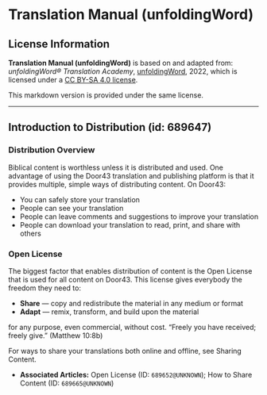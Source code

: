 # Translation Manual (unfoldingWord)

## License Information

**Translation Manual (unfoldingWord)** is based on and adapted from: _unfoldingWord® Translation Academy_, [unfoldingWord](https://unfoldingword.org/utw), 2022, which is licensed under a [CC BY-SA 4.0 license](https://creativecommons.org/licenses/by-sa/4.0/legalcode.en).

This markdown version is provided under the same license.



--------------------------------

## Introduction to Distribution (id: 689647)

### Distribution Overview

Biblical content is worthless unless it is distributed and used. One advantage of using the Door43 translation and publishing platform is that it provides multiple, simple ways of distributing content. On Door43:

* You can safely store your translation
* People can see your translation
* People can leave comments and suggestions to improve your translation
* People can download your translation to read, print, and share with others

### Open License

The biggest factor that enables distribution of content is the Open License that is used for all content on Door43\. This license gives everybody the freedom they need to:

* **Share** — copy and redistribute the material in any medium or format
* **Adapt** — remix, transform, and build upon the material

for any purpose, even commercial, without cost. “Freely you have received; freely give.” (Matthew 10:8b)

For ways to share your translations both online and offline, see Sharing Content.

* **Associated Articles:** Open License (ID: `689652@UNKNOWN`); How to Share Content (ID: `689665@UNKNOWN`)

